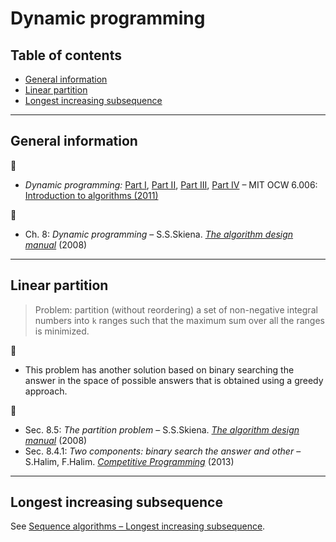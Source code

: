 # Dynamic programming

## Table of contents

* [General information](#general-information)
* [Linear partition](#linear-partition)
* [Longest increasing subsequence](#longest-increasing-subsequence)

---

## General information

:movie_camera:

* *Dynamic programming:* [Part I](https://www.youtube.com/watch?v=OQ5jsbhAv_M), [Part II](https://www.youtube.com/watch?v=ENyox7kNKeY), [Part III](https://www.youtube.com/watch?v=ocZMDMZwhCY), [Part IV](https://www.youtube.com/watch?v=tp4_UXaVyx8) &ndash; MIT OCW 6.006: [Introduction to algorithms (2011)](https://ocw.mit.edu/courses/electrical-engineering-and-computer-science/6-006-introduction-to-algorithms-fall-2011/index.htm)

:book:

* Ch. 8: *Dynamic programming* &ndash; S.S.Skiena. [*The algorithm design manual*](http://www.algorist.com/) (2008)

---

## Linear partition

> Problem: partition (without reordering) a set of non-negative integral numbers into `k` ranges such that the maximum sum over all the ranges is minimized.

:memo:

* This problem has another solution based on binary searching the answer in the space of possible answers that is obtained using a greedy approach.

:book:

* Sec. 8.5: *The partition problem* &ndash; S.S.Skiena. [*The algorithm design manual*](http://www.algorist.com/) (2008)
* Sec. 8.4.1: *Two components: binary search the answer and other* &ndash; S.Halim, F.Halim. [*Competitive Programming*](https://cpbook.net/) (2013)

---

## Longest increasing subsequence

See [Sequence algorithms &ndash; Longest increasing subsequence](sequence_algorithms.md#longest-increasing-subsequence).


<!--
Maximum square in bool matrix:

* D.Gries. *A note on a standard strategy for developing loop invariants and loops*. Science of computer programming *2*, [207](https://dx.doi.org/10.1016/0167-6423(83)90015-1) (1982).\
[Full text](https://core.ac.uk/download/pdf/82596333.pdf)

https://dl.acm.org/citation.cfm?id=800754
 -->
